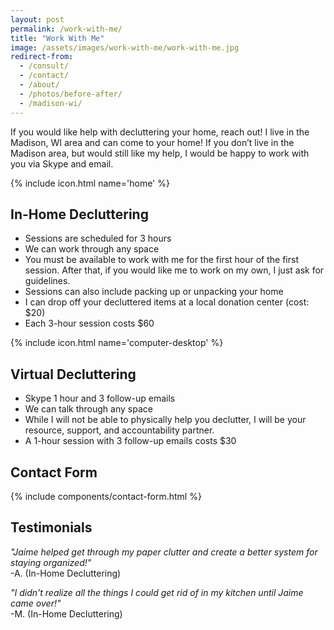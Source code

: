 ```yaml
---
layout: post
permalink: /work-with-me/
title: "Work With Me"
image: /assets/images/work-with-me/work-with-me.jpg
redirect-from:
  - /consult/
  - /contact/
  - /about/
  - /photos/before-after/
  - /madison-wi/
---
```


If you would like help with decluttering your home, reach out! I live in the Madison, WI area and can come to your home! If you don’t live in the Madison area, but would still like my help, I would be happy to work with you via Skype and email.

<div class="services-list">
  <div class="services-list__item">
    <div class="services-list__icon">{% include icon.html name='home' %}</div>
    <h2 class="services-list__title">In-Home Decluttering</h2>
    <ul class="services-list__details">
      <li>Sessions are scheduled for 3 hours</li>
      <li>We can work through any space</li>
      <li>You must be available to work with me for the first hour of the first session. After that, if you would like me to work on my own, I just ask for guidelines.</li>
      <li>Sessions can also include packing up or unpacking your home</li>
      <li>I can drop off your decluttered items at a local donation center (cost: $20)</li>
      <li>Each 3-hour session costs $60</li>
    </ul>
  </div>
  <div class="services-list__item">
    <div class="services-list__icon">{% include icon.html name='computer-desktop' %}</div>
    <h2 class="services-list__title">Virtual Decluttering</h2>
    <ul class="services-list__details">
      <li>Skype 1 hour and 3 follow-up emails</li>
      <li>We can talk through any space</li>
      <li>While I will not be able to physically help you declutter, I will be your resource, support, and accountability partner.</li>
      <li>A 1-hour session with 3 follow-up emails costs $30</li>
    </ul>
  </div>
  <div class="services-list__item">
    <h2 class="services-list__title">Contact Form</h2>
    {% include components/contact-form.html %}
  </div>
  <div class="services-list__item">
    <h2 class="services-list__title">Testimonials</h2>
    <div class="services-list__details">
      <p><em>"Jaime helped get through my paper clutter and create a better system for staying organized!"</em><br />-A. (In-Home Decluttering)</p>
      <p><em>"I didn't realize all the things I could get rid of in my kitchen until Jaime came over!"</em><br /> -M. (In-Home Decluttering)</p>
    </div>
  </div>
</div>

